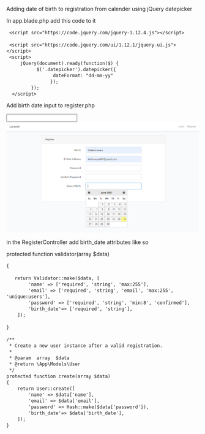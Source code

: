 Adding date of birth to registration from calender using jQuery datepicker

In app.blade.php add  this code to it

     <script src="https://code.jquery.com/jquery-1.12.4.js"></script>
     
     <script src="https://code.jquery.com/ui/1.12.1/jquery-ui.js"></script>
     <script>
         jQuery(document).ready(function($) {
               $('.datepicker').datepicker({
                     dateFormat: "dd-mm-yy" 
                    });
             });
      </script>

Add birth date input to register.php

 <div class="col-md-6">
     <input id="birth_date" type="text" class="form-control datepicker  @error('date_birth') is-invalid @enderror" name="birth_date" required autocomplete="birth_date">
 </div>

<img src="https://github.com/asare847/laravel_birth_date/blob/master/public/datepicker.png">

in the RegisterController add birth_date attributes like so

  protected function validator(array $data)
  
    {
       
	   return Validator::make($data, [
            'name' => ['required', 'string', 'max:255'],
            'email' => ['required', 'string', 'email', 'max:255', 'unique:users'],
            'password' => ['required', 'string', 'min:8', 'confirmed'],
            'birth_date'=> ['required', 'string'],
        ]);
		
    }

    /**
     * Create a new user instance after a valid registration.
     *
     * @param  array  $data
     * @return \App\Models\User
     */
    protected function create(array $data)
    {
        return User::create([
            'name' => $data['name'],
            'email' => $data['email'],
            'password' => Hash::make($data['password']),
            'birth_date'=> $data['birth_date'],
        ]);
    }
